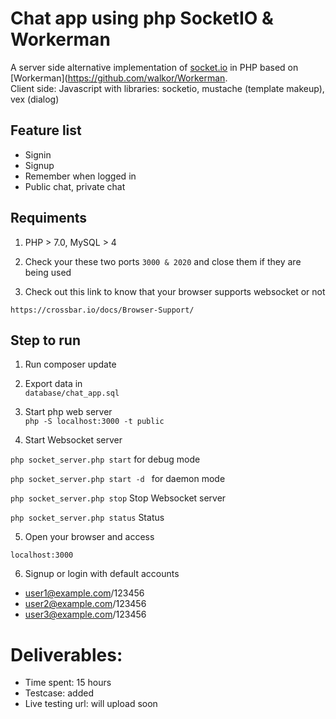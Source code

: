 
# Chat app using php SocketIO & Workerman 
A server side alternative implementation of [socket.io](https://github.com/socketio/socket.io) in PHP based on [Workerman](https://github.com/walkor/Workerman.
<br>
Client side: Javascript with libraries: socketio, mustache (template makeup), vex (dialog)

## Feature list

- Signin
- Signup
- Remember when logged in
- Public chat, private chat

## Requiments

1. PHP > 7.0, MySQL > 4

2. Check your these two ports ```3000 & 2020``` and close them if they are being used


3. Check out this link to know that your browser supports websocket or not

``https://crossbar.io/docs/Browser-Support/``

## Step to run

1. Run composer update <br>

2. Export data in <br>
```database/chat_app.sql```

3. Start php web server <br>
```php -S localhost:3000 -t public```

4. Start Websocket server <br>

```php socket_server.php start``` for debug mode

```php socket_server.php start -d ``` for daemon mode

```php socket_server.php stop``` Stop Websocket server

```php socket_server.php status``` Status

5. Open your browser and access <br>

```localhost:3000```

6. Signup or login with default accounts <br>
- user1@example.com/123456
- user2@example.com/123456
- user3@example.com/123456

# Deliverables:
- Time spent: 15 hours
- Testcase: added
- Live testing url: will upload soon
